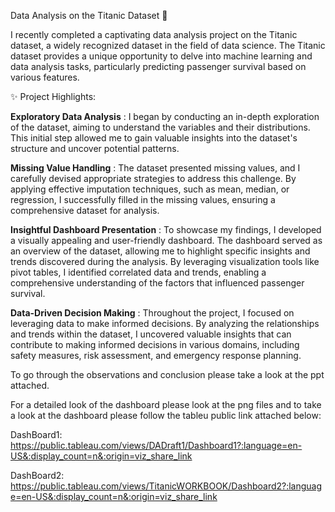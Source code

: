 Data Analysis on the Titanic Dataset 🚢

I recently completed a captivating data analysis project on the Titanic dataset, a widely recognized dataset in the field of data science. The Titanic dataset provides a unique opportunity to delve into machine learning and data analysis tasks, particularly predicting passenger survival based on various features.

✨ Project Highlights:

**Exploratory Data Analysis** : I began by conducting an in-depth exploration of the dataset, aiming to understand the variables and their distributions. This initial step allowed me to gain valuable insights into the dataset's structure and uncover potential patterns.

**Missing Value Handling** : The dataset presented missing values, and I carefully devised appropriate strategies to address this challenge. By applying effective imputation techniques, such as mean, median, or regression, I successfully filled in the missing values, ensuring a comprehensive dataset for analysis.

**Insightful Dashboard Presentation** : To showcase my findings, I developed a visually appealing and user-friendly dashboard. The dashboard served as an overview of the dataset, allowing me to highlight specific insights and trends discovered during the analysis. By leveraging visualization tools like pivot tables, I identified correlated data and trends, enabling a comprehensive understanding of the factors that influenced passenger survival.

**Data-Driven Decision Making** : Throughout the project, I focused on leveraging data to make informed decisions. By analyzing the relationships and trends within the dataset, I uncovered valuable insights that can contribute to making informed decisions in various domains, including safety measures, risk assessment, and emergency response planning.

To go through the observations and conclusion please take a look at the ppt attached.

For a detailed look of the dashboard please look at the png files and to take a look at the dashboard please follow the tableu public link attached below:
  
DashBoard1: https://public.tableau.com/views/DADraft1/Dashboard1?:language=en-US&:display_count=n&:origin=viz_share_link
  
DashBoard2: https://public.tableau.com/views/TitanicWORKBOOK/Dashboard2?:language=en-US&:display_count=n&:origin=viz_share_link
